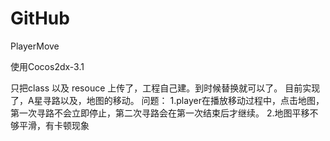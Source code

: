 GitHub
======

PlayerMove

使用Cocos2dx-3.1

只把class 以及 resouce 上传了，工程自己建。到时候替换就可以了。
目前实现了，A星寻路以及，地图的移动。
问题：
1.player在播放移动过程中，点击地图，第一次寻路不会立即停止，第二次寻路会在第一次结束后才继续。
2.地图平移不够平滑，有卡顿现象
